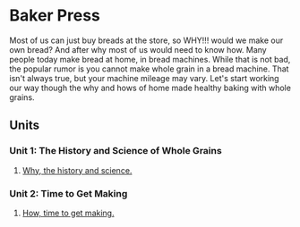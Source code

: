 # Baker Press

Most of us can just buy breads at the store, so WHY!!! would we make our own bread? And after why most of us would need to know how. Many people today make bread at home, in bread machines. While that is not bad, the popular rumor is you cannot make whole grain in a bread machine. That isn't always true, but your machine mileage may vary. Let's start working our way though the why and hows of home made healthy baking with whole grains.

## Units

### Unit 1: The History and Science of Whole Grains

1. [Why, the history and science.](/why/history_science)

### Unit 2: Time to Get Making

1. [How, time to get making.](/how/get_making)
